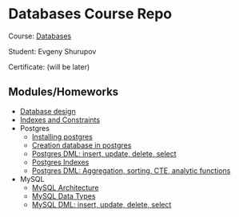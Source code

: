 # Databases Course Repo

Course: [Databases](https://otus.ru/lessons/subd/)

Student: Evgeny Shurupov

Certificate: (will be later)

## Modules/Homeworks

- [Database design](01-design)
- [Indexes and Constraints](02-indexes-constraints)
- Postgres
  - [Installing postgres](06-postgres-install)
  - [Creation database in postgres](07-postgres-ddl)
  - [Postgres DML: insert, update, delete, select](09-postgres-dml)
  - [Postgres Indexes](11-postgres-index)
  - [Postgres DML: Aggregation, sorting, CTE, analytic functions](12-postgres-aggreagation-sortin-cte-analytics)
- MySQL
  - [MySQL Architecture](21-mysql-architecture)
  - [MySQL Data Types](22-mysql-data-types)
  - [MySQL DML: insert, update, delete, select](24-mysql-dml)
